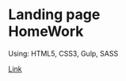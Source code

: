 <h1><strong>Landing page</strong> <br>HomeWork</h1>



<p>Using: HTML5, CSS3, Gulp, SASS</p>

<p><a href="https://scandy5.github.io/have-a-good-day">Link</a></p>
